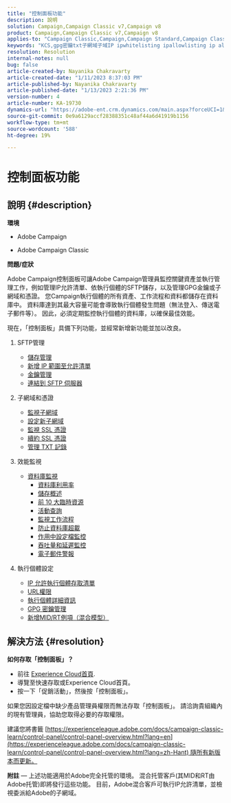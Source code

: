 ```yaml
---
title: "控制面板功能"
description: 說明
solution: Campaign,Campaign Classic v7,Campaign v8
product: Campaign,Campaign Classic v7,Campaign v8
applies-to: "Campaign Classic,Campaign,Campaign Standard,Campaign Classic v7,Campaign v8"
keywords: "KCS,gpg密鑰txt子網域子域IP ipwhitelisting ipallowlisting ip allowlisting ip允許列出資料庫工作流委派cname csr ssl sftp txt url權限監視吞吐量"
resolution: Resolution
internal-notes: null
bug: false
article-created-by: Nayanika Chakravarty
article-created-date: "1/11/2023 8:37:03 PM"
article-published-by: Nayanika Chakravarty
article-published-date: "1/13/2023 2:21:36 PM"
version-number: 4
article-number: KA-19730
dynamics-url: "https://adobe-ent.crm.dynamics.com/main.aspx?forceUCI=1&pagetype=entityrecord&etn=knowledgearticle&id=cc4c39b4-ef91-ed11-aad1-6045bd0065b6"
source-git-commit: 0e9a6129accf28388351c48af44a6d41919b1156
workflow-type: tm+mt
source-wordcount: '588'
ht-degree: 19%

---
```


# 控制面板功能

## 說明 {#description}


<b>環境</b>

- Adobe Campaign

- Adobe Campaign Classic

<b>問題/症狀</b>

Adobe Campaign控制面板可讓Adobe Campaign管理員監控關鍵資產並執行管理工作，例如管理IP允許清單、依執行個體的SFTP儲存，以及管理GPG金鑰或子網域和憑證。 您Campaign執行個體的所有資產、工作流程和資料都儲存在資料庫中。 資料庫達到其最大容量可能會導致執行個體發生問題（無法登入、傳送電子郵件等）。 因此，必須定期監控執行個體的資料庫，以確保最佳效能。

現在，「控制面板」具備下列功能，並經常新增新功能並加以改良。

1. SFTP管理
   - [儲存管理](https://experienceleague.adobe.com/docs/control-panel/using/sftp-management/sftp-storage-management.html?lang=en)
   - [新增 IP 範圍至允許清單](https://experienceleague.adobe.com/docs/control-panel/using/sftp-management/ip-range-allow-listing.html?lang=en)
   - [金鑰管理](https://experienceleague.adobe.com/docs/control-panel/using/sftp-management/key-management.html?lang=en)
   - [連結到 SFTP 伺服器](https://experienceleague.adobe.com/docs/control-panel/using/sftp-management/logging-into-sftp-server.html?lang=en)
2. 子網域和憑證
   - [監視子網域](https://experienceleague.adobe.com/docs/control-panel/using/subdomains-and-certificates/monitoring-subdomains.html?lang=en)
   - [設定新子網域](https://experienceleague.adobe.com/docs/control-panel/using/subdomains-and-certificates/setting-up-new-subdomain.html?lang=zh-Hant)
   - [監視 SSL 憑證](https://experienceleague.adobe.com/docs/control-panel/using/subdomains-and-certificates/monitoring-ssl-certificates.html?lang=en)
   - [續約 SSL 憑證](https://experienceleague.adobe.com/docs/control-panel/using/subdomains-and-certificates/renewing-subdomain-certificate.html?lang=en)
   - [管理 TXT 記錄](https://experienceleague.adobe.com/docs/control-panel/using/subdomains-and-certificates/managing-txt-records.html?lang=en)
3. 效能監視
   - [資料庫監視](https://experienceleague.adobe.com/docs/control-panel/using/performance-monitoring/database-monitoring/database-monitoring.html?lang=en)
      - [資料庫利用率](https://experienceleague.adobe.com/docs/control-panel/using/performance-monitoring/database-monitoring/database-utilization.html?lang=en)
      - [儲存概述](https://experienceleague.adobe.com/docs/control-panel/using/performance-monitoring/database-monitoring/database-storage-overview.html?lang=en)
      - [前 10 大臨時資源](https://experienceleague.adobe.com/docs/control-panel/using/performance-monitoring/database-monitoring/database-top-ten-resources.html?lang=en)
      - [活動查詢](https://experienceleague.adobe.com/docs/control-panel/using/performance-monitoring/database-monitoring/database-active-queries.html?lang=en)
      - [監視工作流程](https://experienceleague.adobe.com/docs/control-panel/using/performance-monitoring/database-monitoring/workflow-monitoring.html?lang=zh-Hant)
      - [防止資料庫超載](https://experienceleague.adobe.com/docs/control-panel/using/performance-monitoring/database-monitoring/database-preventing-overload.html?lang=en)
      - [作用中設定檔監控](https://experienceleague.adobe.com/docs/control-panel/using/performance-monitoring/active-profiles-monitoring.html?lang=en)
      - [吞吐量和延遲監控](https://experienceleague.adobe.com/docs/control-panel/using/performance-monitoring/thoughputs-latencies.html?lang=zh-Hant)
      - [電子郵件警報](https://experienceleague.adobe.com/docs/control-panel/using/performance-monitoring/email-alerting.html?lang=en)
4. 執行個體設定

   - [IP 允許執行個體存取清單](https://experienceleague.adobe.com/docs/control-panel/using/instances-settings/ip-allow-listing-instance-access.html?lang=en)
   - [URL權限](https://experienceleague.adobe.com/docs/control-panel/using/instances-settings/url-permissions.html?lang=en)
   - [執行個體詳細資訊](https://experienceleague.adobe.com/docs/control-panel/using/instances-settings/instance-details.html?lang=en)
   - [GPG 密鑰管理](https://experienceleague.adobe.com/docs/control-panel/using/instances-settings/gpg-keys-management.html?lang=en)
   - [新增MID/RT例項（混合模型）](https://experienceleague.adobe.com/docs/control-panel/using/instances-settings/external-accounts.html?lang=en)



## 解決方法 {#resolution}


<b>如何存取「控制面板」？ </b>

- 前往 [Experience Cloud首頁](https://experiencecloud.adobe.com).
- 導覽至快速存取或Experience Cloud首頁。
- 按一下「促銷活動」，然後按「控制面板」。


如果您因設定檔中缺少產品管理員權限而無法存取「控制面板」。 請洽詢貴組織內的現有管理員，協助您取得必要的存取權限。

建議您將書籤 [https://experienceleague.adobe.com/docs/campaign-classic-learn/control-panel/control-panel-overview.html?lang=en](https://experienceleague.adobe.com/docs/campaign-classic-learn/control-panel/control-panel-overview.html?lang=zh-Hant) 隨所有新版本而更新。

<b>附註</b>  — 上述功能適用於Adobe完全托管的環境。 混合托管客戶(其MID和RT由Adobe托管)即將發行這些功能。 目前，Adobe混合客戶可執行IP允許清單，並檢視委派給Adobe的子網域。
